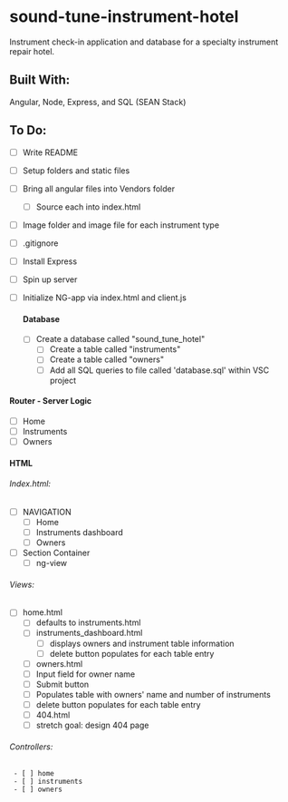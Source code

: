 # sound-tune-instrument-hotel
Instrument check-in application and database for a specialty instrument repair hotel. 

## Built With:
Angular, Node, Express, and SQL (SEAN Stack)

## To Do: 
- [ ] Write README
- [ ] Setup folders and static files 
- [ ] Bring all angular files into Vendors folder
  - [ ] Source each into index.html
- [ ] Image folder and image file for each instrument type
- [ ] .gitignore
- [ ] Install Express
- [ ] Spin up server 
- [ ] Initialize NG-app via index.html and client.js

  #### Database 
  - [ ] Create a database called "sound_tune_hotel"
    - [ ] Create a table called "instruments"
    - [ ] Create a table called "owners"
    - [ ] Add all SQL queries to file called 'database.sql' within VSC project 

 #### Router - Server Logic
 - [ ] Home
 - [ ] Instruments
 - [ ] Owners
 
 #### HTML
 ###### Index.html:
   - [ ] NAVIGATION
       - [ ] Home
       - [ ] Instruments dashboard
       - [ ] Owners
   - [ ] Section Container
       - [ ] ng-view  
   
  ###### Views: 
   - [ ] home.html
     - [ ] defaults to instruments.html
     - [ ] instruments_dashboard.html
       - [ ] displays owners and instrument table information
       - [ ] delete button populates for each table entry
     - [ ] owners.html
      - [ ] Input field for owner name
      - [ ] Submit button 
      - [ ] Populates table with owners' name and number of instruments
      - [ ] delete button populates for each table entry
     - [ ] 404.html
      - [ ] stretch goal: design 404 page
     
   ###### Controllers:
     - [ ] home
     - [ ] instruments
     - [ ] owners
     

